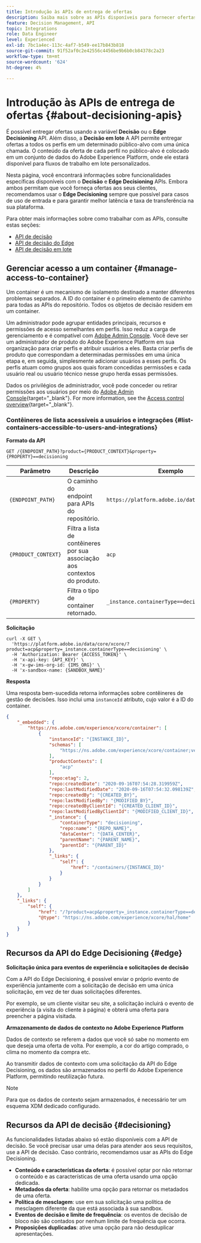 ```yaml
---
title: Introdução às APIs de entrega de ofertas
description: Saiba mais sobre as APIs disponíveis para fornecer ofertas personalizadas.
feature: Decision Management, API
topic: Integrations
role: Data Engineer
level: Experienced
exl-id: 7bc1a4ec-113c-4af7-b549-ee17b843b818
source-git-commit: 91f52af0c2e42556c4456be9b6b0cb84378c2a23
workflow-type: tm+mt
source-wordcount: '624'
ht-degree: 4%

---
```


# Introdução às APIs de entrega de ofertas {#about-decisioning-apis}

É possível entregar ofertas usando a variável **Decisão** ou o **Edge Decisioning** API. Além disso, a **Decisão em lote** A API permite entregar ofertas a todos os perfis em um determinado público-alvo com uma única chamada. O conteúdo da oferta de cada perfil no público-alvo é colocado em um conjunto de dados do Adobe Experience Platform, onde ele estará disponível para fluxos de trabalho em lote personalizados.

Nesta página, você encontrará informações sobre funcionalidades específicas disponíveis com o **Decisão** e **Edge Decisioning** APIs. Embora ambos permitam que você forneça ofertas aos seus clientes, recomendamos usar o **Edge Decisioning** sempre que possível para casos de uso de entrada e para garantir melhor latência e taxa de transferência na sua plataforma.

Para obter mais informações sobre como trabalhar com as APIs, consulte estas seções:
* [API de decisão](decisioning-api.md)
* [API de decisão do Edge](edge-decisioning-api.md)
* [API de decisão em lote](batch-decisioning-api.md)

## Gerenciar acesso a um container {#manage-access-to-container}

Um container é um mecanismo de isolamento destinado a manter diferentes problemas separados. A ID do container é o primeiro elemento de caminho para todas as APIs do repositório. Todos os objetos de decisão residem em um container.

Um administrador pode agrupar entidades principais, recursos e permissões de acesso semelhantes em perfis. Isso reduz a carga de gerenciamento e é compatível com [Adobe Admin Console](https://adminconsole.adobe.com/). Você deve ser um administrador de produto do Adobe Experience Platform em sua organização para criar perfis e atribuir usuários a eles. Basta criar perfis de produto que correspondam a determinadas permissões em uma única etapa e, em seguida, simplesmente adicionar usuários a esses perfis. Os perfis atuam como grupos aos quais foram concedidas permissões e cada usuário real ou usuário técnico nesse grupo herda essas permissões.

Dados os privilégios de administrador, você pode conceder ou retirar permissões aos usuários por meio do [Adobe Admin Console](https://adminconsole.adobe.com/){target="_blank"}. For more information, see the [Access control overview](https://experienceleague.adobe.com/docs/experience-platform/access-control/home.html?lang=pt-BR){target="_blank"}.

### Contêineres de lista acessíveis a usuários e integrações {#list-containers-accessible-to-users-and-integrations}

**Formato da API**

```http
GET /{ENDPOINT_PATH}?product={PRODUCT_CONTEXT}&property={PROPERTY}==decisioning
```

| Parâmetro | Descrição | Exemplo |
| --------- | ----------- | ------- |
| `{ENDPOINT_PATH}` | O caminho do endpoint para APIs do repositório. | `https://platform.adobe.io/data/core/xcore/` |
| `{PRODUCT_CONTEXT}` | Filtra a lista de contêineres por sua associação aos contextos do produto. | `acp` |
| `{PROPERTY}` | Filtra o tipo de container retornado. | `_instance.containerType==decisioning` |

**Solicitação**

```shell
curl -X GET \
  'https://platform.adobe.io/data/core/xcore/?product=acp&property=_instance.containerType==decisioning' \
  -H 'Authorization: Bearer {ACCESS_TOKEN}' \
  -H 'x-api-key: {API_KEY}' \
  -H 'x-gw-ims-org-id: {IMS_ORG}' \
  -H 'x-sandbox-name: {SANDBOX_NAME}'
```

**Resposta**

Uma resposta bem-sucedida retorna informações sobre contêineres de gestão de decisões. Isso inclui uma `instanceId` atributo, cujo valor é a ID do container.

```json
{
    "_embedded": {
        "https://ns.adobe.com/experience/xcore/container": [
            {
                "instanceId": "{INSTANCE_ID}",
                "schemas": [
                    "https://ns.adobe.com/experience/xcore/container;version=0.5"
                ],
                "productContexts": [
                    "acp"
                ],
                "repo:etag": 2,
                "repo:createdDate": "2020-09-16T07:54:28.319959Z",
                "repo:lastModifiedDate": "2020-09-16T07:54:32.098139Z",
                "repo:createdBy": "{CREATED_BY}",
                "repo:lastModifiedBy": "{MODIFIED_BY}",
                "repo:createdByClientId": "{CREATED_CLIENT_ID}",
                "repo:lastModifiedByClientId": "{MODIFIED_CLIENT_ID}",
                "_instance": {
                    "containerType": "decisioning",
                    "repo:name": "{REPO_NAME}",
                    "dataCenter": "{DATA_CENTER}",
                    "parentName": "{PARENT_NAME}",
                    "parentId": "{PARENT_ID}"
                },
                "_links": {
                    "self": {
                        "href": "/containers/{INSTANCE_ID}"
                    }
                }
            }
        ]
    },
    "_links": {
        "self": {
            "href": "/?product=acp&property=_instance.containerType==decisioning",
            "@type": "https://ns.adobe.com/experience/xcore/hal/home"
        }
    }
}
```

## Recursos da API do Edge Decisioning {#edge}

**Solicitação única para eventos de experiência e solicitações de decisão**

Com a API do Edge Decisioning, é possível enviar o próprio evento de experiência juntamente com a solicitação de decisão em uma única solicitação, em vez de ter duas solicitações diferentes.

Por exemplo, se um cliente visitar seu site, a solicitação incluirá o evento de experiência (a visita do cliente à página) e obterá uma oferta para preencher a página visitada.

**Armazenamento de dados de contexto no Adobe Experience Platform**

Dados de contexto se referem a dados que você só sabe no momento em que deseja uma oferta de volta. Por exemplo, a cor do artigo comprado, o clima no momento da compra etc.

Ao transmitir dados de contexto com uma solicitação da API do Edge Decisioning, os dados são armazenados no perfil do Adobe Experience Platform, permitindo reutilização futura.

>[!NOTE]
>
>Para que os dados de contexto sejam armazenados, é necessário ter um esquema XDM dedicado configurado.

## Recursos da API de decisão {#decisioning}

As funcionalidades listadas abaixo só estão disponíveis com a API de decisão. Se você precisar usar uma delas para atender aos seus requisitos, use a API de decisão. Caso contrário, recomendamos usar as APIs do Edge Decisioning.

* **Conteúdo e características da oferta**: é possível optar por não retornar o conteúdo e as características de uma oferta usando uma opção dedicada.
* **Metadados da oferta**: habilite uma opção para retornar os metadados de uma oferta.
* **Política de mesclagem**: use em sua solicitação uma política de mesclagem diferente da que está associada à sua sandbox.
* **Eventos de decisão e limite de frequência**: os eventos de decisão de bloco não são contados por nenhum limite de frequência que ocorra.
* **Proposições duplicadas**: ative uma opção para não desduplicar apresentações.
